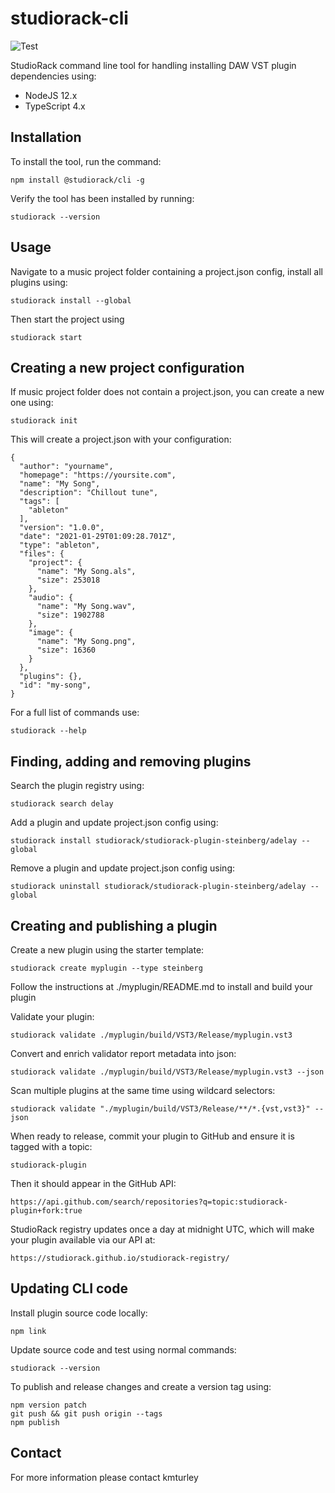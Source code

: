 # studiorack-cli
![Test](https://github.com/studiorack/studiorack-cli/workflows/Test/badge.svg)

StudioRack command line tool for handling installing DAW VST plugin dependencies using:

* NodeJS 12.x
* TypeScript 4.x


## Installation

To install the tool, run the command:

    npm install @studiorack/cli -g

Verify the tool has been installed by running:

    studiorack --version


## Usage

Navigate to a music project folder containing a project.json config, install all plugins using:

    studiorack install --global

Then start the project using

    studiorack start


## Creating a new project configuration

If music project folder does not contain a project.json, you can create a new one using:

    studiorack init

This will create a project.json with your configuration:


    {
      "author": "yourname",
      "homepage": "https://yoursite.com",
      "name": "My Song",
      "description": "Chillout tune",
      "tags": [
        "ableton"
      ],
      "version": "1.0.0",
      "date": "2021-01-29T01:09:28.701Z",
      "type": "ableton",
      "files": {
        "project": {
          "name": "My Song.als",
          "size": 253018
        },
        "audio": {
          "name": "My Song.wav",
          "size": 1902788
        },
        "image": {
          "name": "My Song.png",
          "size": 16360
        }
      },
      "plugins": {},
      "id": "my-song",
    }

For a full list of commands use:

    studiorack --help


## Finding, adding and removing plugins

Search the plugin registry using:

    studiorack search delay

Add a plugin and update project.json config using:

    studiorack install studiorack/studiorack-plugin-steinberg/adelay --global

Remove a plugin and update project.json config using:
 
    studiorack uninstall studiorack/studiorack-plugin-steinberg/adelay --global


## Creating and publishing a plugin

Create a new plugin using the starter template:

    studiorack create myplugin --type steinberg

Follow the instructions at ./myplugin/README.md to install and build your plugin

Validate your plugin:

    studiorack validate ./myplugin/build/VST3/Release/myplugin.vst3

Convert and enrich validator report metadata into json:

    studiorack validate ./myplugin/build/VST3/Release/myplugin.vst3 --json

Scan multiple plugins at the same time using wildcard selectors:

    studiorack validate "./myplugin/build/VST3/Release/**/*.{vst,vst3}" --json

When ready to release, commit your plugin to GitHub and ensure it is tagged with a topic:

    studiorack-plugin

Then it should appear in the GitHub API:

    https://api.github.com/search/repositories?q=topic:studiorack-plugin+fork:true

StudioRack registry updates once a day at midnight UTC, which will make your plugin available via our API at:

    https://studiorack.github.io/studiorack-registry/


## Updating CLI code

Install plugin source code locally:

    npm link

Update source code and test using normal commands:

    studiorack --version

To publish and release changes and create a version tag using:

    npm version patch
    git push && git push origin --tags
    npm publish


## Contact

For more information please contact kmturley
